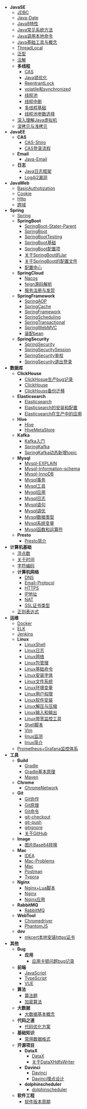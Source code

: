 - **JavaSE**
    - [JDBC](JavaSE/JDBC.md)
    - [Java-Date](JavaSE/Java-Date.md)
    - [Java8特性](JavaSE/Java8特性.md)
    - [Java常见系统方法](JavaSE/Java常见系统方法.md)
    - [Java调用本地命令](JavaSE/Java调用本地命令.md)
    - [Java基础工具与概念](JavaSE/Java基础工具与概念.md)
    - [ThreadLocal](JavaSE/ThreadLocal.md)
    - [泛型](JavaSE/泛型.md)
    - [注解](JavaSE/注解.md)
    - **多线程**
      - [CAS](JavaSE/多线程/CAS.md)
      - [Java锁优化](JavaSE/多线程/Java锁优化.md)
      - [ReentrantLock](JavaSE/多线程/ReentrantLock.md)
      - [volatile和synchronized](JavaSE/多线程/volatile和synchronized.md)
      - [线程池](JavaSE/多线程/线程池.md)
      - [线程中断](JavaSE/多线程/线程中断.md)
      - [多线程基础](JavaSE/多线程/多线程基础.md)
      - [线程池参数选择](JavaSE/多线程/线程池参数选择.md)
    - [深入理解Java虚拟机](JavaSE/深入理解Java虚拟机.md)
    - [深拷贝与浅拷贝](JavaSE/深拷贝与浅拷贝.md)
- **JavaEE**
    - **CAS**
      - [CAS-Shiro](JavaEE/CAS/CAS-Shiro.md)
      - [CAS登录流程](JavaEE/CAS/CAS登录流程.md)
    - **Email**
      - [Java-Email](JavaEE/Email/Java-Email.md)
    - **日志**
      - [Java日志框架](JavaEE/日志/Java日志框架.md)
      - [Log4j2漏洞](JavaEE/日志/Log4j2漏洞.md)
- **JavaWeb**
    - [BasicAuthotization](JavaWeb/BasicAuthotization.md)
    - [Cookie](JavaWeb/Cookie.md)
    - [Http](JavaWeb/Http.md)
    - [跨域](JavaWeb/跨域.md)
- **Spring**
    - [Spring](Spring/Spring.md)
    - **SpringBoot**
      - [SpringBoot-Stater-Parent](Spring/SpringBoot/SpringBoot-Stater-Parent.md)
      - [SpringBoot](Spring/SpringBoot/SpringBoot.md)
      - [SpringBootTesting](Spring/SpringBoot/SpringBootTesting.md)
      - [SpringBoot基础](Spring/SpringBoot/SpringBoot基础.md)
      - [SpringBoot配置项](Spring/SpringBoot/SpringBoot配置项.md)
      - [关于SpringBoot的Jar](Spring/SpringBoot/关于SpringBoot的Jar.md)
      - [关于SpringBoot的配置文件](Spring/SpringBoot/关于SpringBoot的配置文件.md)
      - [配置中心](Spring/SpringBoot/配置中心.md)
    - **SpringCloud**
      - [Nacos](Spring/SpringCloud/Nacos.md)
      - [feign源码解析](Spring/SpringCloud/feign源码解析.md)
      - [服务注册与发现](Spring/SpringCloud/服务注册与发现.md)
    - **SpringFramework**
      - [SpringAOP](Spring/SpringFramework/SpringAOP.md)
      - [SpringCache](Spring/SpringFramework/SpringCache.md)
      - [SpringFramework](Spring/SpringFramework/SpringFramework.md)
      - [SpringScheduling](Spring/SpringFramework/SpringScheduling.md)
      - [SpringTransactional](Spring/SpringFramework/SpringTransactional.md)
      - [SpringWebMVC](Spring/SpringFramework/SpringWebMVC.md)
      - [装配bean](Spring/SpringFramework/装配bean.md)
    - **SpringSecurity**
      - [SpringSecurity](Spring/SpringSecurity/SpringSecurity.md)
      - [SpringSecuritySession](Spring/SpringSecurity/SpringSecuritySession.md)
      - [SpringSecurity鉴权](Spring/SpringSecurity/SpringSecurity鉴权.md)
      - [SpringSecurity退出登录](Spring/SpringSecurity/SpringSecurity退出登录.md)
- **数据库**
    - **ClickHouse**
      - [ClickHosue生产bug记录](数据库/ClickHouse/ClickHosue生产bug记录.md)
      - [ClickHouse](数据库/ClickHouse/ClickHouse.md)
      - [ClickHouss备份迁移](数据库/ClickHouse/ClickHouss备份迁移.md)
    - **Elasticsearch**
      - [Elasticsearch](数据库/Elasticsearch/Elasticsearch.md)
      - [Elasticsearch的安装和配置](数据库/Elasticsearch/Elasticsearch的安装和配置.md)
      - [Elasticsearch在生产中的应用](数据库/Elasticsearch/Elasticsearch在生产中的应用.md)
    - **Hive**
      - [Hive](数据库/Hive/Hive.md)
      - [HiveMetaStore](数据库/Hive/HiveMetaStore.md)
    - **Kafka**
      - [Kafka入门](数据库/Kafka/Kafka入门.md)
      - [SpringKafka](数据库/Kafka/SpringKafka.md)
      - [SpringKafka动态新增topic](数据库/Kafka/SpringKafka动态新增topic.md)
    - **Mysql**
      - [Mysql-EXPLAIN](数据库/Mysql/Mysql-EXPLAIN.md)
      - [Mysql-Information-schema](数据库/Mysql/Mysql-Information-schema.md)
      - [Mysql-InnoDB](数据库/Mysql/Mysql-InnoDB.md)
      - [Mysql事务](数据库/Mysql/Mysql事务.md)
      - [Mysql工具](数据库/Mysql/Mysql工具.md)
      - [Mysql应用](数据库/Mysql/Mysql应用.md)
      - [Mysql日志](数据库/Mysql/Mysql日志.md)
      - [Mysql语句](数据库/Mysql/Mysql语句.md)
      - [Mysql调优](数据库/Mysql/Mysql调优.md)
      - [Mysql数据类型](数据库/Mysql/Mysql数据类型.md)
      - [Mysql系统变量](数据库/Mysql/Mysql系统变量.md)
      - [Mysql函数和运算符](数据库/Mysql/Mysql函数和运算符.md)
    - **Presto**
      - [Presto简介](数据库/Presto/Presto简介.md)
- **计算机基础**
    - [浮点数](计算机基础/浮点数.md)
    - [关于时间](计算机基础/关于时间.md)
    - [字符编码](计算机基础/字符编码.md)
    - **计算机网络**
      - [DNS](计算机基础/计算机网络/DNS.md)
      - [Email-Protocol](计算机基础/计算机网络/Email-Protocol.md)
      - [HTTPS](计算机基础/计算机网络/HTTPS.md)
      - [IP地址](计算机基础/计算机网络/IP地址.md)
      - [NAT](计算机基础/计算机网络/NAT.md)
      - [SSL证书类型](计算机基础/计算机网络/SSL证书类型.md)
    - [正则表达式](计算机基础/正则表达式.md)
- **运维**
    - [Docker](运维/Docker.md)
    - [ELK](运维/ELK.md)
    - [Jenkins](运维/Jenkins.md)
    - **Linux**
      - [LinuxShell](运维/Linux/LinuxShell.md)
      - [Linux日志](运维/Linux/Linux日志.md)
      - [Linux网络](运维/Linux/Linux网络.md)
      - [Linux包管理](运维/Linux/Linux包管理.md)
      - [Linux基础命令](运维/Linux/Linux基础命令.md)
      - [Linux安装字体](运维/Linux/Linux安装字体.md)
      - [Linux文件系统](运维/Linux/Linux文件系统.md)
      - [Linux环境变量](运维/Linux/Linux环境变量.md)
      - [Linux用户权限](运维/Linux/Linux用户权限.md)
      - [Linux软件安装](运维/Linux/Linux软件安装.md)
      - [Linux解压与压缩](运维/Linux/Linux解压与压缩.md)
      - [Linux输入和输出](运维/Linux/Linux输入和输出.md)
      - [Linux带宽监控工具](运维/Linux/Linux带宽监控工具.md)
      - [Shell脚本](运维/Linux/Shell脚本.md)
      - [Vim](运维/Linux/Vim.md)
      - [linux监测](运维/Linux/linux监测.md)
      - [linux简介](运维/Linux/linux简介.md)
    - [Prometheus+Grafana监控体系](运维/Prometheus+Grafana监控体系.md)
- **工具**
    - **Build**
      - [Gradle](工具/Build/Gradle.md)
      - [Gradle基本原理](工具/Build/Gradle基本原理.md)
      - [Maven](工具/Build/Maven.md)
    - **Chrome**
      - [ChromeNetwork](工具/Chrome/ChromeNetwork.md)
    - **Git**
      - [Git协作](工具/Git/Git协作.md)
      - [Git原理](工具/Git/Git原理.md)
      - [Git命令](工具/Git/Git命令.md)
      - [git-checkout](工具/Git/git-checkout.md)
      - [git-push](工具/Git/git-push.md)
      - [gitignore](工具/Git/gitignore.md)
      - [关于GitHub](工具/Git/关于GitHub.md)
    - **Image**
      - [图片Base64转换](工具/Image/图片Base64转换.md)
    - **Mac**
      - [IDEA](工具/Mac/IDEA.md)
      - [Mac-Problems](工具/Mac/Mac-Problems.md)
      - [Mac](工具/Mac/Mac.md)
      - [Postman](工具/Mac/Postman.md)
      - [Typora](工具/Mac/Typora.md)
    - **Nginx**
      - [Nginx+Lua脚本](工具/Nginx/Nginx+Lua脚本.md)
      - [Nginx](工具/Nginx/Nginx.md)
      - [Nginx应用](工具/Nginx/Nginx应用.md)
    - **RabbitMQ**
      - [RabbitMQ](工具/RabbitMQ/RabbitMQ.md)
    - **WebTool**
      - [Chromedriver](工具/WebTool/Chromedriver.md)
      - [PhantomJS](工具/WebTool/PhantomJS.md)
    - **dev**
      - [mkcert本地安装https证书](工具/dev/mkcert本地安装https证书.md)
- **其他**
    - **Bug**
      - **应用**
        - [应用卡顿问题bug记录](其他/Bug/应用/应用卡顿问题bug记录.md)
    - **前端**
      - [JavaScript](其他/前端/JavaScript.md)
      - [TypeScript](其他/前端/TypeScript.md)
      - [VUE](其他/前端/VUE.md)
    - **算法**
      - [算法题](其他/算法/算法题.md)
      - [加密算法](其他/算法/加密算法.md)
    - **大数据**
      - [大数据基本概念](其他/大数据/大数据基本概念.md)
    - **代码之道**
      - [代码优化方案](其他/代码之道/代码优化方案.md)
    - **基础知识**
      - [常用数据格式](其他/基础知识/常用数据格式.md)
    - **开源项目**
      - **DataX**
        - [DataX](其他/开源项目/DataX/DataX.md)
        - [关于DataXHdfsWriter](其他/开源项目/DataX/关于DataXHdfsWriter.md)
      - **Davinci**
        - [Davinci](其他/开源项目/Davinci/Davinci.md)
        - [Davinci埋点设计](其他/开源项目/Davinci/Davinci埋点设计.md)
      - **dolphinscheduler**
        - [dolphinscheduler](其他/开源项目/dolphinscheduler/dolphinscheduler.md)
    - **软件工程**
      - [软件版本周期](其他/软件工程/软件版本周期.md)

